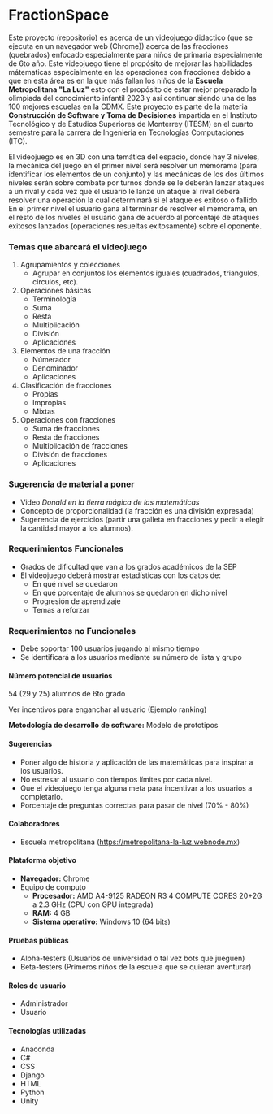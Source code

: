 # FractionSpace
Este proyecto (repositorio) es acerca de un videojuego didactico (que se ejecuta en un navegador web (Chrome)) acerca de las fracciones (quebrados) enfocado especialmente para niños de primaria especialmente de 6to año. Este videojuego tiene el propósito de mejorar las habilidades mátematicas especialmente en las operaciones con fracciones debido a que en esta área es en la que más fallan los niños de la **Escuela Metropolitana "La Luz"** esto con el propósito de estar mejor preparado la olimpiada del conocimiento infantil 2023 y así continuar siendo una de las 100 mejores escuelas en la CDMX. Este proyecto es parte de la materia **Construcción de Software y Toma de Decisiones** impartida en el Instituto Tecnológico y de Estudios Superiores de Monterrey (ITESM) en el cuarto semestre para la carrera de Ingenieria en Tecnologías Computaciones (ITC).

El videojuego es en 3D con una temática del espacio, donde hay 3 niveles, la mecánica del juego en el primer nivel será resolver un memorama (para identificar los elementos de un conjunto) y las mecánicas de los dos últimos niveles serán sobre combate por turnos donde se le deberán lanzar ataques a un rival y cada vez que el usuario le lanze un ataque al rival deberá resolver una operación la cuál determinará si el ataque es exitoso o fallido. En el primer nivel el usuario gana al terminar de resolver el memorama, en el resto de los niveles el usuario gana de acuerdo al porcentaje de ataques exitosos lanzados (operaciones resueltas exitosamente) sobre el oponente.  

### Temas que abarcará el videojuego
1. Agrupamientos y colecciones
	- Agrupar en conjuntos los elementos iguales (cuadrados, triangulos, circulos, etc).
2. Operaciones básicas
	- Terminología
	- Suma 
	- Resta
	- Multiplicación
	- División
	- Aplicaciones
3. Elementos de una fracción
	- Númerador
	- Denominador
	- Aplicaciones
4. Clasificación de fracciones
	- Propias 
	- Impropias
	- Mixtas
5. Operaciones con fracciones
	- Suma de fracciones  
	- Resta de fracciones
	- Multiplicación de fracciones 
	- División de fracciones
	- Aplicaciones

### Sugerencia de material a poner
- Video *Donald en la tierra mágica de las matemáticas*
- Concepto de proporcionalidad (la fracción es una división expresada)
- Sugerencia de ejercicios (partir una galleta en fracciones y pedir a elegir la cantidad mayor a los alumnos). 


### Requerimientos Funcionales
- Grados de dificultad que van a los grados académicos de la SEP
- El videojuego deberá mostrar estadísticas con los datos de:
	- En qué nivel se quedaron
	- En qué porcentaje de alumnos se quedaron en dicho nivel
	- Progresión de aprendizaje 
	- Temas a reforzar

### Requerimientos no Funcionales
- Debe soportar 100 usuarios jugando al mismo tiempo 
- Se identificará a los usuarios mediante su número de lista y grupo 


#### Número potencial de usuarios
54 (29 y 25) alumnos de 6to grado

Ver incentivos para enganchar al usuario (Ejemplo ranking)

**Metodología de desarrollo de software:** Modelo de prototipos

#### Sugerencias
- Poner algo de historia y aplicación de las matemáticas para inspirar a los usuarios.
- No estresar al usuario con tiempos límites por cada nivel.
- Que el videojuego tenga alguna meta para incentivar a los usuarios a completarlo.
- Porcentaje de preguntas correctas para pasar de nivel (70% - 80%)

#### Colaboradores
- Escuela metropolitana (https://metropolitana-la-luz.webnode.mx)

#### Plataforma objetivo 
- **Navegador:** Chrome 
- Equipo de computo
	- **Procesador:** AMD A4-9125 RADEON R3 4 COMPUTE CORES 20+2G a 2.3 GHz (CPU con GPU integrada)
	- **RAM:** 4 GB 
	- **Sistema operativo:** Windows 10 (64 bits)

#### Pruebas públicas 
- Alpha-testers (Usuarios de universidad o tal vez bots que jueguen)
- Beta-testers (Primeros niños de la escuela que se quieran aventurar)

#### Roles de usuario 
- Administrador
- Usuario

#### Tecnologías utilizadas
- Anaconda
- C#
- CSS
- Django 
- HTML
- Python 
- Unity
